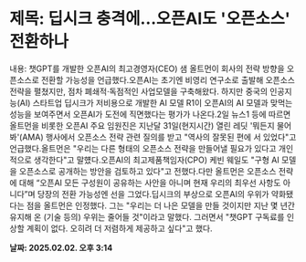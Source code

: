 # **제목: 딥시크 충격에…오픈AI도 '오픈소스' 전환하나**

  내용: 챗GPT를 개발한 오픈AI의 최고경영자(CEO) 샘 올트먼이 회사의 전략 방향을 오픈소스로 전환할 가능성을 언급했다.오픈AI는 초기엔 비영리 연구소로 출발해 오픈소스 전략을 펼쳤지만, 점차 폐쇄적·독점적인 사업모델을 구축해왔다. 하지만 중국의 인공지능(AI) 스타트업 딥시크가 저비용으로 개발한 AI 모델 R1이 오픈AI의 AI 모델과 맞먹는 성능을 보여주면서 오픈AI가 도전에 직면했다는 평가가 나온다.2일 뉴스1 등에 따르면 올트먼을 비롯한 오픈AI 주요 임원진은 지난달 31일(현지시간) 열린 레딧 '뭐든지 물어봐'(AMA) 행사에서 오픈소스 전략 관련 질의를 받고 "역사의 잘못된 편에 서 있었다"고 언급했다.올트먼은 "우리는 다른 형태의 오픈소스 전략을 만들어낼 필요가 있다고 개인적으로 생각한다"고 말헀다.오픈AI의 최고제품책임자(CPO) 케빈 웨일도 "구형 AI 모델을 오픈소스로 공개하는 방안을 검토하고 있다"고 전했다.다만 올트먼은 오픈소스 전략에 대해 “오픈AI 모든 구성원이 공유하는 사안을 아니며 현재 우리의 최우선 사항도 아니다”며 당장의 전환 가능성엔 선을 그었다.딥시크의 부상으로 오픈AI의 우위가 약화됐다는 점을 올트먼은 인정했다. 그는 "우리는 더 나은 모델을 만들 것이지만 지난 몇 년간 유지해 온 (기술 등의) 우위는 줄어들 것"이라고 말했다. 그러면서 "챗GPT 구독료를 인상할 계획이 없다. 오히려 더 저렴하게 제공하고 싶다"고 했다.

  **날짜: 2025.02.02. 오후 3:14**